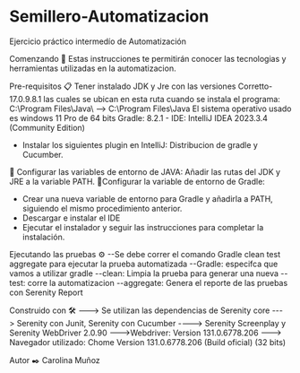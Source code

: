 # Semillero-Automatizacion
Ejercicio práctico intermedío de Automatización

Comenzando 🚀 Estas instrucciones te permitirán conocer las tecnologias y herramientas utilizadas en la automatizacion.

Pre-requisitos 📋 Tener instalado JDK y Jre con las versiones Corretto-17.0.9.8.1 las cuales se ubican en esta ruta cuando se instala el programa: C:\Program Files\Java\ --> C:\Program Files\Java El sistema operativo usado es windows 11 Pro de 64 bits Gradle: 8.2.1 - IDE: IntelliJ IDEA 2023.3.4 (Community Edition)

- Instalar los siguientes plugin en IntelliJ: Distribucion de gradle y Cucumber.

🔧 Configurar las variables de entorno de JAVA:
Añadir las rutas del JDK y JRE a la variable PATH.
🔧Configurar la variable de entorno de Gradle:
- Crear una nueva variable de entorno para Gradle y añadirla a PATH, siguiendo el mismo procedimiento anterior.
- Descargar e instalar el IDE
- Ejecutar el instalador y seguir las instrucciones para completar la instalación.


Ejecutando las pruebas ⚙️ --Se debe correr el comando Gradle clean test aggregate para ejecutar la prueba automatizada --Gradle: especifca que vamos a utilizar gradle --clean: Limpia la prueba para generar una nueva -- test: corre la automatizacion --aggregate: Genera el reporte de las pruebas con Serenity Report

Construido con 🛠️ ---> Se utilizan las dependencias de Serenity core ---> Serenity con Junit, Serenity con Cucumber ----> Serenity Screenplay y Serenity WebDriver 2.0.90 --->Webdriver: Version 131.0.6778.206 ---> Navegador utilizado: Chome Version 131.0.6778.206 (Build oficial) (32 bits)

Autor ✒️ Carolina Muñoz
